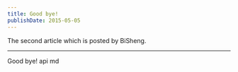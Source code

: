 ```yaml
---
title: Good bye!
publishDate: 2015-05-05
---
```


The second article which is posted by BiSheng.

---

Good bye! api md
